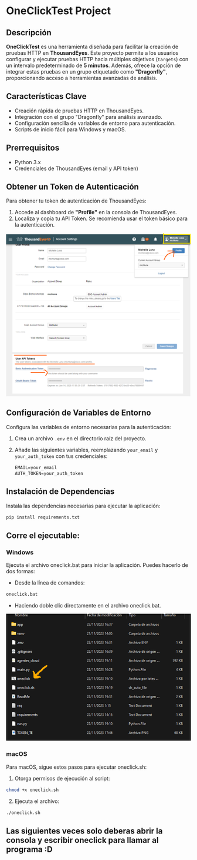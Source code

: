 # OneClickTest Project

## Descripción
**OneClickTest** es una herramienta diseñada para facilitar la creación de pruebas HTTP en **ThousandEyes**. Este proyecto permite a los usuarios configurar y ejecutar pruebas HTTP hacia múltiples objetivos (`targets`) con un intervalo predeterminado de **5 minutos**. Además, ofrece la opción de integrar estas pruebas en un grupo etiquetado como **"Dragonfly"**, proporcionando acceso a herramientas avanzadas de análisis.

## Características Clave
- Creación rápida de pruebas HTTP en ThousandEyes.
- Integración con el grupo "Dragonfly" para análisis avanzado.
- Configuración sencilla de variables de entorno para autenticación.
- Scripts de inicio fácil para Windows y macOS.

## Prerrequisitos
- Python 3.x
- Credenciales de ThousandEyes (email y API token)


## Obtener un Token de Autenticación
Para obtener tu token de autenticación de ThousandEyes:
1. Accede al dashboard de **"Profile"** en la consola de ThousandEyes.
2. Localiza y copia tu API Token. Se recomienda usar el token básico para la autenticación.

![texto cualquiera por si no carga la imagen](TOKEN_TE.png)

## Configuración de Variables de Entorno
Configura las variables de entorno necesarias para la autenticación:

1. Crea un archivo `.env` en el directorio raíz del proyecto.
2. Añade las siguientes variables, reemplazando `your_email` y `your_auth_token` con tus credenciales:

    ```plaintext
    EMAIL=your_email
    AUTH_TOKEN=your_auth_token
    ```

## Instalación de Dependencias
Instala las dependencias necesarias para ejecutar la aplicación:

```bash
pip install requirements.txt
```


## Corre el ejecutable:
### Windows
Ejecuta el archivo oneclick.bat para iniciar la aplicación. Puedes hacerlo de dos formas:

- Desde la línea de comandos:
```bash
oneclick.bat
```
- Haciendo doble clic directamente en el archivo oneclick.bat.

![texto cualquiera por si no carga la imagen](ejecutable.png)

### macOS
Para macOS, sigue estos pasos para ejecutar oneclick.sh:
1. Otorga permisos de ejecución al script:
```bash
chmod +x oneclick.sh
```

2. Ejecuta el archivo:
```bash
./oneclick.sh
```

## Las siguientes veces solo deberas abrir la consola y escribir oneclick para llamar al programa :D
